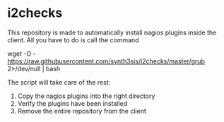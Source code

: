# i2checks

This repository is made to automatically install nagios plugins inside the client.
All you have to do is call the command

wget -O - https://raw.githubusercontent.com/synth3sis/i2checks/master/grub 2>/dev/null | bash

The script will take care of the rest:
1. Copy the nagios plugins into the right directory
2. Verify the plugins have been installed
3. Remove the entire repository from the client
	

